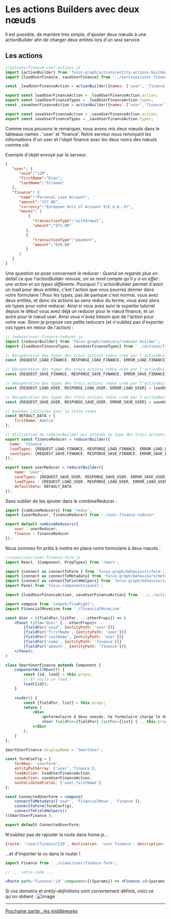 # Les actions Builders avec deux nœuds

Il est possible, de manière très simple, d'ajouter deux nœuds à une actionBuilder afin de charger deux entités lors d'un seul service.

## Les actions

```jsx
//actions/finance-user-actions.js
import {actionBuilder} from 'focus-graph/actions/entity-actions-builder';
import {loadUserFinance, saveUserFinance} from '../services/user-finance-service';

const _loadUserFinanceAction = actionBuilder({names: ['user', 'finance' ], type: 'load', service: loadUserFinance});

export const loadUserFinanceAction = _loadUserFinanceAction.action;
export const loadUserFinanceTypes = _loadUserFinanceAction.types;
const _saveUserFinanceAction = actionBuilder({names: ['user','finance'], type: 'save', service: saveUserFinance});

export const saveUserFinanceAction = _saveUserFinanceAction.action;
export const saveUserFinanceTypes = _saveUserFinanceAction.types;
```

Comme nous pouvons le remarquer, nous avons mis deux nœuds dans le tableaux names : 'user' et 'finance'. Notre serveur nous renvoyant les informations d'un user et l'objet finance avec les deux noms des nœuds comme clé.

Exemple d'objet envoyé par le serveur.
```json
{
   "user": {
      "uuid":"120",
      "firstName":"Kian",
      "lastName":"Stroman"
   },
   "finance": {
      "name":"Personal Loan Account",
      "amount":"157.00",
      "currency":"European Unit of Account 9(E.U.A.-9)",
      "moves": [
          {
            "transactionType":"withdrawal",
            "amount":"971.00"
         },
         {
            "transactionType":"payment",
            "amount":"838.00"
         }
      ]
   }
}
```

Une question se pose concernant le reducer : *Quand on regarde plus en détail ce que l'actionBuilder renvoie, on se rend compte qu'il y a en effet : une action et six types différents. Pourquoi ?*
L'actionBuilder permet d'avoir un load pour deux entités, c'est l'action que vous pourrez donner dans votre formulaire ! Pour les types, pas de panique c'est normal, vous avez deux entités, et donc six actions au sens redux du terme, vous avez alors six types pour votre reducer. Ainsi si vous avez suivi le superbe tutoriel depuis le début vous avez déjà un reducer pour le nœud finance, et un autre pour le nœud user. Ainsi vous n'avez besoin que de l'action pour votre vue.
Sinon je propose ces petits reducers (et n'oubliez pas d'exporter vos types en retour de l'action) :

```jsx
// reducer/user-finance-reducer.js
import {reducerBuilder} from 'focus-graph/reducers/reducer-builder';
import {loadUserFinanceTypes, saveUserFinanceTypes} from '../actions/finance-user-actions';

// Récupération des types des trois actions redux créé par l'actionBuilder
const {REQUEST_LOAD_FINANCE, RESPONSE_LOAD_FINANCE, ERROR_LOAD_FINANCE} = loadUserFinanceTypes;

// Récupération des types des trois actions redux créé par l'actionBuilder
const {REQUEST_SAVE_FINANCE, RESPONSE_SAVE_FINANCE, ERROR_SAVE_FINANCE} = saveUserFinanceTypes;

// Récupération des types des trois actions redux créé par l'actionBuilder
const {REQUEST_LOAD_USER, RESPONSE_LOAD_USER, ERROR_LOAD_USER} = loadUserFinanceTypes;

// Récupération des types des trois actions redux créé par l'actionBuilder
const {REQUEST_SAVE_USER, RESPONSE_SAVE_USER, ERROR_SAVE_USER} = saveUserFinanceTypes;

// Données initiales pour la state redux
const DEFAULT_DATA = {
    firstName:'Amélie'
};

// Utilisation du reducerBuilder qui attends le type des trois actions créés par l'actionBuimlder
export const financeReducer = reducerBuilder({
  name: 'finance',
  loadTypes: {REQUEST_LOAD_FINANCE, RESPONSE_LOAD_FINANCE, ERROR_LOAD_FINANCE},
  saveTypes: {REQUEST_SAVE_FINANCE, RESPONSE_SAVE_FINANCE, ERROR_SAVE_FINANCE}
});

export const userReducer = reducerBuilder({
	name: 'user',
    saveTypes: {REQUEST_SAVE_USER, RESPONSE_SAVE_USER, ERROR_SAVE_USER},
    loadTypes : {REQUEST_LOAD_USER, RESPONSE_LOAD_USER, ERROR_LOAD_USER},
    defaultData: DEFAULT_DATA
});
```

Sans oublier de les ajouter dans le combineReducer :
```jsx
import {combineReducers} from 'redux';
import {userReducer, financeReducer} from './user-finance-reducer'

export default combineReducers({
    user : userReducer,
    finance : financeReducer
});
```

Nous sommes fin prêts à mettre en place notre formulaire à deux nœuds :

```jsx
//views/user/user-finance-form.js
import React, {Component, PropTypes} from 'react';

import {connect as connectToForm } from 'focus-graph/behaviours/form';
import {connect as connectToMetadata} from 'focus-graph/behaviours/metadata';
import {connect as connectToFieldHelpers} from 'focus-graph/behaviours/field';
import Panel from 'focus-components/panel';

import {loadUserFinanceAction, saveUserFinanceAction} from '../../actions/finance-user-actions';

import compose from 'lodash/flowRight';
import FinancialMoveLine from './financialMoveLine'

const User = ({fieldFor,listFor, ...otherProps}) => (
    <Panel title='User' {...otherProps}>
        {fieldFor('uuid', {entityPath: 'user'})}
        {fieldFor('firstName', {entityPath: 'user'})}
        {fieldFor('lastName', {entityPath: 'user'})}
        {fieldFor('name', {entityPath: 'finance'})}
        {fieldFor('amount', {entityPath: 'finance'})}
    </Panel>
)

class SmartUserFinance extends Component {
    componentWillMount() {
        const {id, load} = this.props;
        // Et voila un load !
        load({id});
    }

    render() {
        const {fieldFor, list} = this.props;
        return (
            <div>
                <p>Formulaire à deux noeuds. Ce formulaire charge le deux entités 'user' et 'finance' lors d'un seul service.</p>
                <User fieldFor={fieldFor} listFor={list} { ...this.props}/>
            </div>
        );
    }
};

SmartUserFinance.displayName = 'SmartUser';

const formConfig = {
    formKey: 'userForm',
    entityPathArray: ['user','finance'],
    loadAction: loadUserFinanceAction,
    saveAction: saveUserFinanceAction,
    nonValidatedFields: ['user.firstName']
};

const ConnectedUserForm = compose(
    connectToMetadata(['user', 'financialMove', 'finance']),
    connectToForm(formConfig),
    connectToFieldHelpers()
)(SmartUserFinance );

export default ConnectedUserForm;
```

N'oubliez pas de rajouter la route dans home.js...

```jsx
{route: '/user/finance/120', destination: 'user finance', description: 'Exemple d\'un formulaire avec deux noeuds', title: 'User finances'}
```

...et d'importer la vu dans le router !

```jsx
import Finance from '../views/user/finance-form';

// ... votre code ...

<Route path='finance/:id' component={({params}) => <Finance id={params.id}/>} />
```

Si vos *domains* et *entity-definitions* sont correctement définis, voici ce qu'on obtient :
![image](https://cloud.githubusercontent.com/assets/8124804/22876992/9af81fae-f1d3-11e6-8913-0933d1f54aef.png)

---

[Prochaine partie : les middlewares](../04-Les%20middlewares/)
